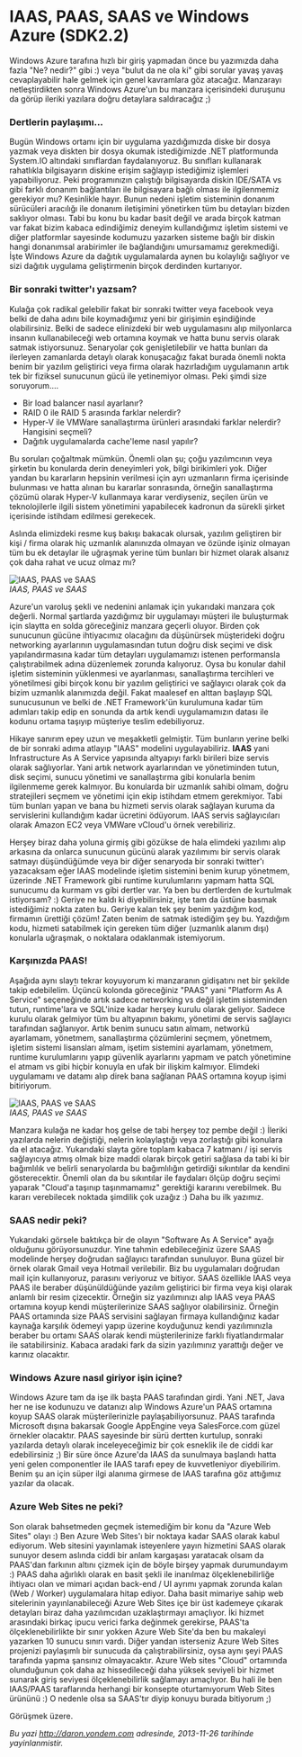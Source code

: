 # IAAS, PAAS, SAAS ve Windows Azure (SDK2.2) 

Windows Azure tarafına hızlı bir giriş yapmadan önce bu yazımızda daha
fazla "Ne? nedir?" gibi :) veya "bulut da ne ola ki" gibi sorular yavaş
yavaş cevaplayabilir hale gelmek için genel kavramlara göz atacağız.
Manzarayı netleştirdikten sonra Windows Azure'un bu manzara içerisindeki
duruşunu da görüp ileriki yazılara doğru detaylara saldıracağız ;)

### Dertlerin paylaşımı...  

Bugün Windows ortamı için bir uygulama yazdığımızda diske bir dosya
yazmak veya diskten bir dosya okumak istediğimizde .NET platformunda
System.IO altındaki sınıflardan faydalanıyoruz. Bu sınıfları kullanarak
rahatlıkla bilgisayarın diskine erişim sağlayıp istediğimiz işlemleri
yapabiliyoruz. Peki programınızın çalıştığı bilgisayarda diskin IDE/SATA
vs gibi farklı donanım bağlantıları ile bilgisayara bağlı olması ile
ilgilenmemiz gerekiyor mu? Kesinlikle hayır. Bunun nedeni işletim
sisteminin donanım sürücüleri aracılığı ile donanım iletişimini
yönetirken tüm bu detayları bizden saklıyor olması. Tabi bu konu bu
kadar basit değil ve arada birçok katman var fakat bizim kabaca
edindiğimiz deneyim kullandığımız işletim sistemi ve diğer platformlar
sayesinde kodumuzu yazarken sisteme bağlı bir diskin hangi donanımsal
arabirimler ile bağlandığını umursamamız gerekmediği. İşte Windows Azure
da dağıtık uygulamalarda aynen bu kolaylığı sağlıyor ve sizi dağıtık
uygulama geliştirmenin birçok derdinden kurtarıyor.

### Bir sonraki twitter'ı yazsam?  

Kulağa çok radikal gelebilir fakat bir sonraki twitter veya facebook
veya belki de daha adını bile koymadığımız yeni bir girişimin
eşindiğinde olabilirsiniz. Belki de sadece elinizdeki bir web
uygulamasını alıp milyonlarca insanın kullanabileceği web ortamına
koymak ve hatta bunu servis olarak satmak istiyorsunuz. Senaryolar çok
genişletilebilir ve hatta bunları da ilerleyen zamanlarda detaylı olarak
konuşacağız fakat burada önemli nokta benim bir yazılım geliştirici veya
firma olarak hazırladığım uygulamanın artık tek bir fiziksel sunucunun
gücü ile yetinemiyor olması. Peki şimdi size soruyorum....

-   Bir load balancer nasıl ayarlanır?
-   RAID 0 ile RAID 5 arasında farklar nelerdir?
-   Hyper-V ile VMWare sanallaştırma ürünleri arasındaki farklar
    nelerdir? Hangisini seçmeli?
-   Dağıtık uygulamalarda cache'leme nasıl yapılır?

Bu soruları çoğaltmak mümkün. Önemli olan şu; çoğu yazılımcının veya
şirketin bu konularda derin deneyimleri yok, bilgi birikimleri yok.
Diğer yandan bu kararların hepsinin verilmesi için ayrı uzmanların firma
içerisinde bulunması ve hatta alınan bu kararlar sonrasında, örneğin
sanallaştırma çözümü olarak Hyper-V kullanmaya karar verdiyseniz,
seçilen ürün ve teknolojilerle ilgili sistem yönetimini yapabilecek
kadronun da sürekli şirket içerisinde istihdam edilmesi gerekecek.

Aslında elimizdeki resme kuş bakışı bakacak olursak, yazılım geliştiren
bir kişi / firma olarak hiç uzmanlık alanınızda olmayan ve özünde işiniz
olmayan tüm bu ek detaylar ile uğraşmak yerine tüm bunları bir hizmet
olarak alsanız çok daha rahat ve ucuz olmaz mı?

![IAAS, PAAS ve
SAAS](media/IAAS_PAAS_SAAS_ve_Windows_Azure_SDK2_2/azure_1.png)\
*IAAS, PAAS ve SAAS*

Azure'un varoluş şekli ve nedenini anlamak için yukarıdaki manzara çok
değerli. Normal şartlarda yazdığımız bir uygulamayı müşteri ile
buluşturmak için slaytta en solda göreceğiniz manzara geçerli oluyor.
Birden çok sunucunun gücüne ihtiyacımız olacağını da düşünürsek
müşterideki doğru networking ayarlarının uygulamasından tutun doğru disk
seçimi ve disk yapılandırmasına kadar tüm detayları uygulamamızı istenen
performansla çalıştırabilmek adına düzenlemek zorunda kalıyoruz. Oysa bu
konular dahil işletim sisteminin yüklenmesi ve ayarlanması,
sanallaştırma tercihleri ve yönetilmesi gibi birçok konu bir yazılım
geliştirici ve sağlayıcı olarak çok da bizim uzmanlık alanımızda değil.
Fakat maalesef en alttan başlayıp SQL sunucusunun ve belki de .NET
Framework'ün kurulumuna kadar tüm adımları takip edip en sonunda da
artık kendi uygulamamızın datası ile kodunu ortama taşıyıp müşteriye
teslim edebiliyoruz.

Hikaye sanırım epey uzun ve meşakketli gelmiştir. Tüm bunların yerine
belki de bir sonraki adıma atlayıp "IAAS" modelini uygulayabiliriz.
**IAAS** yani Infrastructure As A Service yapısında altyapıyı farklı
birileri bize servis olarak sağlıyorlar. Yani artık network ayarlarından
ve yönetiminden tutun, disk seçimi, sunucu yönetimi ve sanallaştırma
gibi konularla benim ilgilenmeme gerek kalmıyor. Bu konularda bir
uzmanlık sahibi olmam, doğru stratejileri seçmem ve yönetimi için ekip
istihdam etmem gerekmiyor. Tabi tüm bunları yapan ve bana bu hizmeti
servis olarak sağlayan kuruma da servislerini kullandığım kadar ücretini
ödüyorum. IAAS servis sağlayıcıları olarak Amazon EC2 veya VMWare
vCloud'u örnek verebiliriz.

Herşey biraz daha yoluna girmiş gibi gözükse de hala elimdeki yazılımı
alıp arkasına da onlarca sunucunun gücünü alarak yazılımımı bir servis
olarak satmayı düşündüğümde veya bir diğer senaryoda bir sonraki
twitter'ı yazacaksam eğer IAAS modelinde işletim sistemini benim kurup
yönetmem, üzerinde .NET Framework gibi runtime kurulumlarını yapmam
hatta SQL sunucumu da kurmam vs gibi dertler var. Ya ben bu dertlerden
de kurtulmak istiyorsam? :) Geriye ne kaldı ki diyebilirsiniz, işte tam
da üstüne basmak istediğimiz nokta zaten bu. Geriye kalan tek şey benim
yazdığım kod, firmamın ürettiği çözüm! Zaten benim de satmak istediğim
şey bu. Yazdığım kodu, hizmeti satabilmek için gereken tüm diğer
(uzmanlık alanım dışı) konularla uğraşmak, o noktalara odaklanmak
istemiyorum.

### Karşınızda PAAS!  

Aşağıda aynı slaytı tekrar koyuyorum ki manzaranın gidişatını net bir
şekilde takip edebilelim. Üçüncü kolonda göreceğiniz "PAAS" yani
"Platform As A Service" seçeneğinde artık sadece networking vs değil
işletim sisteminden tutun, runtime'lara ve SQL'inize kadar herşey kurulu
olarak geliyor. Sadece kurulu olarak gelmiyor tüm bu altyapının bakımı,
yönetimi de servis sağlayıcı tarafından sağlanıyor. Artık benim sunucu
satın almam, networkü ayarlamam, yönetmem, sanallaştırma çözümlerini
seçmem, yönetmem, işletim sistemi lisansları almam, işetim sistemini
ayarlamam, yönetmem, runtime kurulumlarını yapıp güvenlik ayarlarını
yapmam ve patch yönetimine el atmam vs gibi hiçbir konuyla en ufak bir
ilişkim kalmıyor. Elimdeki uygulamamı ve datamı alıp direk bana sağlanan
PAAS ortamına koyup işimi bitiriyorum.

![IAAS, PAAS ve
SAAS](media/IAAS_PAAS_SAAS_ve_Windows_Azure_SDK2_2/azure_1.png)\
*IAAS, PAAS ve SAAS*

Manzara kulağa ne kadar hoş gelse de tabi herşey toz pembe değil :)
İleriki yazılarda nelerin değiştiği, nelerin kolaylaştığı veya
zorlaştığı gibi konulara da el atacağız. Yukarıdaki slayta göre toplam
kabaca 7 katmanı / işi servis sağlayıcıya atmış olmak bize maddi olarak
birçok getiri sağlasa da tabi ki bir bağımlılık ve belirli senaryolarda
bu bağımlılığın getirdiği sıkıntılar da kendini gösterecektir. Önemli
olan da bu sıkıntılar ile faydaları ölçüp doğru seçimi yaparak "Cloud'a
taşınıp taşınmamamız" gerektiği kararını verebilmek. Bu kararı
verebilecek noktada şimdilik çok uzağız :) Daha bu ilk yazımız.

### SAAS nedir peki?  

Yukarıdaki görsele baktıkça bir de olayın "Software As A Service" ayağı
olduğunu görüyorsunuzdur. Yine tahmin edebileceğiniz üzere SAAS
modelinde herşey doğrudan sağlayıcı tarafından sunuluyor. Buna güzel bir
örnek olarak Gmail veya Hotmail verilebilir. Biz bu uygulamaları
doğrudan mail için kullanıyoruz, parasını veriyoruz ve bitiyor. SAAS
özellikle IAAS veya PAAS ile beraber düşünüldüğünde yazılım geliştirici
bir firma veya kişi olarak anlamlı bir resim çizecektir. Örneğin siz
yazılımınızı alıp IAAS veya PAAS ortamına koyup kendi müşterilerinize
SAAS sağlıyor olabilirsiniz. Örneğin PAAS ortamında size PAAS servisini
sağlayan firmaya kullandığınız kadar kaynağa karşılık ödemeyi yapıp
üzerine koyduğunuz kendi yazılımınızla beraber bu ortamı SAAS olarak
kendi müşterilerinize farklı fiyatlandırmalar ile satabilirsiniz. Kabaca
aradaki fark da sizin yazılımınız yarattığı değer ve karınız olacaktır.

### Windows Azure nasıl giriyor işin içine?  

Windows Azure tam da işe ilk başta PAAS tarafından girdi. Yani .NET,
Java her ne ise kodunuzu ve datanızı alıp Windows Azure'un PAAS ortamına
koyup SAAS olarak müşterilerinizle paylaşabiliyorsunuz. PAAS tarafında
Microsoft dışına bakarsak Google AppEngine veya SalesForce.com güzel
örnekler olacaktır. PAAS sayesinde bir sürü dertten kurtulup, sonraki
yazılarda detaylı olarak inceleyeceğimiz bir çok esneklik ile de ciddi
kar edebilirsiniz ;) Bir süre önce Azure'da IAAS da sunulmaya başlandı
hatta yeni gelen componentler ile IAAS tarafı epey de kuvvetleniyor
diyebilirim. Benim şu an için süper ilgi alanıma girmese de IAAS
tarafına göz attığımız yazılar da olacak.

### Azure Web Sites ne peki?  

Son olarak bahsetmeden geçmek istemediğim bir konu da "Azure Web Sites"
olayı :) Ben Azure Web Sites'ı bir noktaya kadar SAAS olarak kabul
ediyorum. Web sitesini yayınlamak isteyenlere yayın hizmetini SAAS
olarak sunuyor desem aslında ciddi bir anlam kargaşası yaratacak olsam
da PAAS'dan farkının altını çizmek için de böyle birşey yapmak
durumundayım :) PAAS daha ağırlıklı olarak en basit şekli ile inanılmaz
ölçeklenebilirliğe ihtiyacı olan ve mimari açıdan back-end / UI ayrımı
yapmak zorunda kalan (Web / Worker) uygulamalara hitap ediyor. Daha
basit mimariye sahip web sitelerinin yayınlanabileceği Azure Web Sites
içe bir üst kademeye çıkarak detayları biraz daha yazılımcıdan
uzaklaştırmayı amaçlıyor. İki hizmet arasındaki birkaç ipucu verici
farka değinmek gerekirse, PAAS'ta ölçeklenebilirlikte bir sınır yokken
Azure Web Site'da ben bu makaleyi yazarken 10 sunucu sınırı vardı. Diğer
yandan isterseniz Azure Web Sites projenizi paylaşımlı bir sunucuda da
çalıştırabilirsiniz, oysa aynı şeyi PAAS tarafında yapma şansınız
olmayacaktır. Azure Web sites "Cloud" ortamında olunduğunun çok daha az
hissedileceği daha yüksek seviyeli bir hizmet sunarak giriş seviyesi
ölçeklenebilirlik sağlamayı amaçlıyor. Bu hali ile ben IAAS/PAAS
taraflarında herhangi bir konsepte oturtamıyorum Web Sites ürününü :) O
nedenle olsa sa SAAS'tır diyip konuyu burada bitiyorum ;)

Görüşmek üzere.


*Bu yazi http://daron.yondem.com adresinde, 2013-11-26 tarihinde yayinlanmistir.*